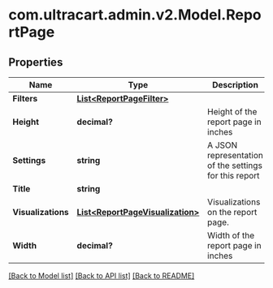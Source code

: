# com.ultracart.admin.v2.Model.ReportPage
## Properties

Name | Type | Description | Notes
------------ | ------------- | ------------- | -------------
**Filters** | [**List&lt;ReportPageFilter&gt;**](ReportPageFilter.md) |  | [optional] 
**Height** | **decimal?** | Height of the report page in inches | [optional] 
**Settings** | **string** | A JSON representation of the settings for this report | [optional] 
**Title** | **string** |  | [optional] 
**Visualizations** | [**List&lt;ReportPageVisualization&gt;**](ReportPageVisualization.md) | Visualizations on the report page. | [optional] 
**Width** | **decimal?** | Width of the report page in inches | [optional] 


[[Back to Model list]](../README.md#documentation-for-models) [[Back to API list]](../README.md#documentation-for-api-endpoints) [[Back to README]](../README.md)

